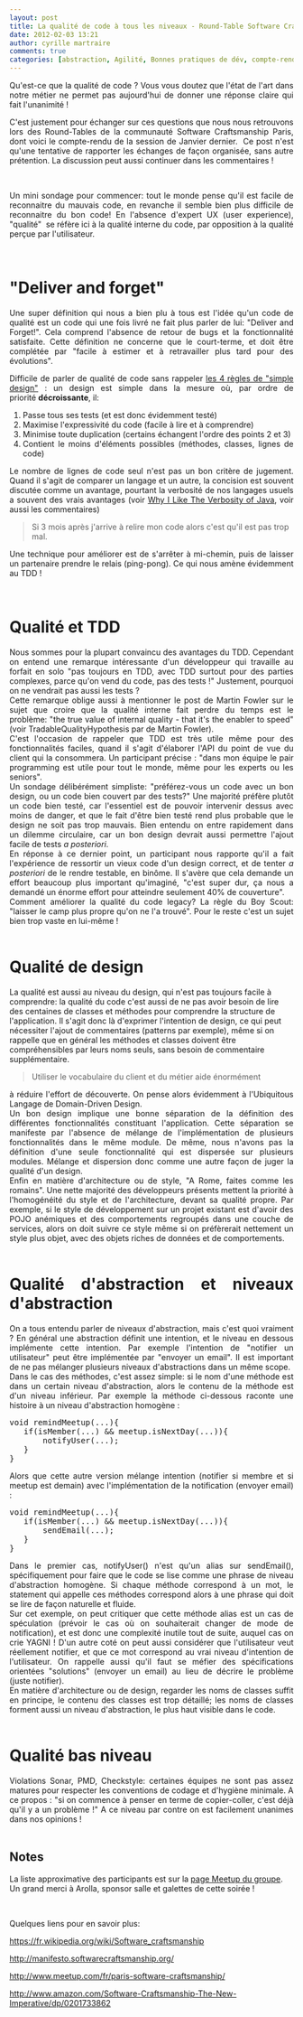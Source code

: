 ```yaml
---
layout: post
title: La qualité de code à tous les niveaux - Round-Table Software Craftsmanship Janvier 2012
date: 2012-02-03 13:21
author: cyrille martraire
comments: true
categories: [abstraction, Agilité, Bonnes pratiques de dév, compte-rendu, craftsmanship, DDD, design, discussion, Evénements, Programmation, qualité, report, round-table, software, TDD, YAGNI]
---
```

<p style="text-align: justify;">Qu'est-ce que la qualité de code ? Vous vous doutez que l'état de l'art dans notre métier ne permet pas aujourd'hui de donner une réponse claire qui fait l'unanimité !</p>

<div style="text-align: justify;">C'est justement pour échanger sur ces questions que nous nous retrouvons lors des Round-Tables de la communauté Software Craftsmanship Paris, dont voici le compte-rendu de la session de Janvier dernier.  Ce post n'est qu'une tentative de rapporter les échanges de façon organisée, sans autre prétention. La discussion peut aussi continuer dans les commentaires !</div>

&nbsp;

<div style="text-align: justify;">Un mini sondage pour commencer: tout le monde pense qu'il est facile de reconnaitre du mauvais code, en revanche il semble bien plus difficile de reconnaitre du bon code! En l'absence d'expert UX (user experience), "qualité"  se réfère ici à la qualité interne du code, par opposition à la qualité perçue par l'utilisateur.</div>

&nbsp;

<h1 style="text-align: justify;"><strong>"Deliver and forget"</strong></h1>

<div style="text-align: justify;">Une super définition qui nous a bien plu à tous est l'idée qu'un code de qualité est un code qui une fois livré ne fait plus parler de lui: "Deliver and Forget!". Cela comprend l'absence de retour de bugs et la fonctionnalité satisfaite. Cette définition ne concerne que le court-terme, et doit être complétée par "facile à estimer et à retravailler plus tard pour des évolutions".</div>

<div style="text-align: justify;">

Difficile de parler de qualité de code sans rappeler <a href="http://www.jbrains.ca/permalink/the-four-elements-of-simple-design">les 4 règles de "simple design"</a> : un design est simple dans la mesure où, par ordre de priorité <strong>décroissante</strong>, il:
<div>
<ol>
    <li>Passe tous ses tests (et est donc évidemment testé)</li>
    <li>Maximise l'expressivité du code (facile à lire et à comprendre)</li>
    <li>Minimise toute duplication (certains échangent l'ordre des points 2 et 3)</li>
    <li>Contient le moins d'éléments possibles (méthodes, classes, lignes de code)</li>
</ol>
</div>
</div>

<div style="text-align: justify;">Le nombre de lignes de code seul n'est pas un bon critère de jugement. Quand il s'agit de comparer un langage et un autre, la concision est souvent discutée comme un avantage, pourtant la verbosité de nos langages usuels a souvent des vrais avantages (voir <a href="http://techblog.bozho.net/?p=742">Why I Like The Verbosity of Java</a>, voir aussi les commentaires)</div>

<blockquote>
<div>Si 3 mois après j'arrive à relire mon code alors c'est qu'il est pas trop mal.</div></blockquote>

<div style="text-align: justify;">Une technique pour améliorer est de s'arrêter à mi-chemin, puis de laisser un partenaire prendre le relais (ping-pong). Ce qui nous amène évidemment au TDD !</div>

&nbsp;

<h1 style="text-align: justify;"><strong>Qualité et TDD</strong></h1>

<div>
<div style="text-align: justify;">Nous sommes pour la plupart convaincu des avantages du TDD. Cependant on entend une remarque intéressante d'un développeur qui travaille au forfait en solo "pas toujours en TDD, avec TDD surtout pour des parties complexes, parce qu'on vend du code, pas des tests !" Justement, pourquoi on ne vendrait pas aussi les tests ?</div>
<div style="text-align: justify;">Cette remarque oblige aussi à mentionner le post de Martin Fowler sur le sujet que croire que la qualité interne fait perdre du temps est le problème: "the true value of internal quality - that it's the enabler to speed" (voir TradableQualityHypothesis par de Martin Fowler).</div>
<div style="text-align: justify;">C'est l'occasion de rappeler que TDD est très utile même pour des fonctionnalités faciles, quand il s'agit d'élaborer l'API du point de vue du client qui la consommera. Un participant précise : "dans mon équipe le pair programming est utile pour tout le monde, même pour les experts ou les seniors".</div>
<div style="text-align: justify;">
<div>Un sondage délibérément <wbr>simpliste: "préférez-vous un code avec un bon design, ou un code bien couvert par des tests?" Une majorité préfère plutôt un code bien testé, car l'essentiel est de pouvoir intervenir dessus avec moins de danger, et que le fait d'être bien testé rend plus probable que le design ne soit pas trop mauvais. Bien entendu on entre rapidement dans un dilemme circulaire, car un bon design devrait aussi permettre l'ajout facile de tests <em>a posteriori</em>.</wbr></div>
<div>En réponse à ce dernier point, un participant nous rapporte qu'il a fait l'expérience de ressortir un vieux code d'un design correct, et de tenter <em>a posteriori</em> de le rendre testable, en binôme. Il s'avère que cela demande un effort beaucoup plus important qu'imaginé, "c'est super dur, ça nous a demandé un énorme effort pour atteindre seulement 40% de couverture".</div>
</div>
<div style="text-align: justify;">Comment améliorer la qualité du code legacy? La règle du Boy Scout: "laisser le camp plus propre qu'on ne l'a trouvé". Pour le reste c'est un sujet bien trop vaste en lui-même !</div>
&nbsp;
<h1 style="text-align: justify;"><strong>Qualité de design</strong></h1>
<div>La qualité est aussi au niveau du design, qui n'est pas toujours facile à comprendre: la qualité du code c'est aussi de ne pas avoir besoin de lire des centaines de classes et méthodes pour comprendre la structure de l'application. Il s'agit donc là d'exprimer l'intention de design, ce qui peut nécessiter l'ajout de commentaires (patterns par exemple), même si on rappelle que en général les méthodes et classes doivent être compréhensibles par leurs noms seuls, sans besoin de commentaire supplémentaire.</div>
<blockquote>
<div>Utiliser le vocabulaire du client et du métier aide énormément</div></blockquote>
<div style="text-align: justify;">à réduire l'effort de découverte. On pense alors évidemment à l'Ubiquitous Langage de Domain-Driven Design.</div>
<div style="text-align: justify;">
<div>Un bon design implique une bonne séparation de la définition des différentes fonctionnalités constituant l'application. Cette séparation se manifeste par l'absence de mélange de l'implémentation de plusieurs fonctionnalités dans le même module. De même, nous n'avons pas la définition d'une seule fonctionnalité qui est dispersée sur plusieurs modules. Mélange et dispersion donc comme une autre façon de juger la qualité d'un design.</div>
</div>
<div style="text-align: justify;">Enfin en matière d'architecture ou de style, "A Rome, faites comme les romains". Une nette majorité des développeurs présents mettent la priorité à l'homogénéité du style et de l'architecture, devant sa qualité propre. Par exemple, si le style de développement sur un projet existant est d'avoir des POJO anémiques et des comportements regroupés dans une couche de services, alors on doit suivre ce style même si on préfèrerait nettement un style plus objet, avec des objets riches de données et de comportements.</div>
&nbsp;
<h1 style="text-align: justify;"><strong>Qualité d'abstraction et niveaux d'abstraction</strong></h1>
<div style="text-align: justify;">On a tous entendu parler de niveaux d'abstraction, mais c'est quoi vraiment ? En général une abstraction définit une intention, et le niveau en dessous implémente cette intention. Par exemple l'intention de "notifier un utilisateur" peut être implémentée par "envoyer un email". Il est important de ne pas mélanger plusieurs niveaux d'abstractions dans un même scope.</div>
<div style="text-align: justify;">Dans le cas des méthodes, c'est assez simple: si le nom d'une méthode est dans un certain niveau d'abstraction, alors le contenu de la méthode est d'un niveau inférieur. Par exemple la méthode ci-dessous raconte une histoire à un niveau d'abstraction homogène :</div>
<pre>void remindMeetup(...){
   if(isMember(...) &amp;&amp; meetup.isNextDay(...)){
       notifyUser(...);
   }
}</pre>
<div style="text-align: justify;">Alors que cette autre version mélange intention (notifier si membre et si meetup est demain) avec l'implémentation de la notification (envoyer email) :</div>
<div style="text-align: justify;">
<pre>void remindMeetup(...){
   if(isMember(...) &amp;&amp; meetup.isNextDay(...)){
       sendEmail(...);
   }
}</pre>
</div>
<div style="text-align: justify;">Dans le premier cas, notifyUser() n'est qu'un alias sur sendEmail(), spécifiquement pour faire que le code se lise comme une phrase de niveau d'abstraction homogène. Si chaque méthode correspond à un mot, le statement qui appelle ces méthodes correspond alors à une phrase qui doit se lire de façon naturelle et fluide.</div>
<div style="text-align: justify;">Sur cet exemple, on peut critiquer que cette méthode alias est un cas de spéculation (prévoir le cas où on souhaiterait changer de mode de notification), et est donc une complexité inutile tout de suite, auquel cas on crie YAGNI ! D'un autre coté on peut aussi considérer que l'utilisateur veut réellement notifier, et que ce mot correspond au vrai niveau d'intention de l'utilisateur. On rappelle aussi qu'il faut se méfier des spécifications orientées "solutions" (envoyer un email) au lieu de décrire le problème (juste notifier).</div>
<div style="text-align: justify;">En matière d'architecture ou de design, regarder les noms de classes suffit en principe, le contenu des classes est trop détaillé; les noms de classes forment aussi un niveau d'abstraction, le plus haut visible dans le code.</div>
<div>
<div>
&nbsp;
<h1 style="text-align: justify;"><strong>Qualité bas niveau</strong></h1>
<div style="text-align: justify;">Violations Sonar, PMD, Checkstyle: certaines équipes ne sont pas assez matures pour respecter les conventions de codage et d'hygiène minimale. A ce propos : "si on commence à penser en terme de copier-coller, c'est déjà qu'il y a un problème !" A ce niveau par contre on est facilement unanimes dans nos opinions !</div>
</div>
&nbsp;
<h2 style="text-align: justify;">Notes</h2>
<div style="text-align: justify;">La liste approximative des participants est sur la <a href="http://www.meetup.com/paris-software-craftsmanship/events/43676072/">page Meetup du groupe</a>.</div>
<div style="text-align: justify;">Un grand merci à Arolla, sponsor salle et galettes de cette soirée !</div>
</div>
</div>

&nbsp;
&nbsp;
&nbsp;

<p style="text-align: justify;">Quelques liens pour en savoir plus:</p>

<a href="https://fr.wikipedia.org/wiki/Software_craftsmanship" target="_blank">https://fr.wikipedia.org/wiki/Software_craftsmanship</a>

<a href="http://manifesto.softwarecraftsmanship.org/" target="_blank">http://manifesto.softwarecraftsmanship.org/</a>

<a href="http://www.meetup.com/fr/paris-software-craftsmanship/" target="_blank">http://www.meetup.com/fr/paris-software-craftsmanship/</a>

<a href="http://www.amazon.com/Software-Craftsmanship-The-New-Imperative/dp/0201733862" target="_blank">http://www.amazon.com/Software-Craftsmanship-The-New-Imperative/dp/0201733862</a>
